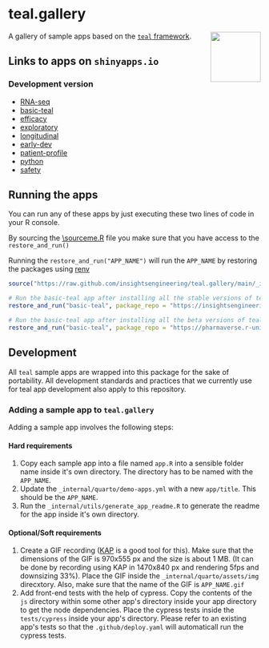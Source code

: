 # teal.gallery

<img align="right" width="100" height="100" src="https://raw.githubusercontent.com/insightsengineering/hex-stickers/main/thumbs/teal.png">

A gallery of sample apps based on the [`teal` framework](https://github.com/insightsengineering/teal).

## Links to apps on `shinyapps.io`

### Development version

- [RNA-seq](https://genentech.shinyapps.io/NEST_RNA-seq_stable_/)
- [basic-teal](https://genentech.shinyapps.io/NEST_basic-teal_stable_/)
- [efficacy](https://genentech.shinyapps.io/NEST_efficacy_stable_/)
- [exploratory](https://genentech.shinyapps.io/NEST_exploratory_stable_/)
- [longitudinal](https://genentech.shinyapps.io/NEST_longitudinal_stable_/)
- [early-dev](https://genentech.shinyapps.io/NEST_early-dev_stable_/)
- [patient-profile](https://genentech.shinyapps.io/NEST_patient-profile_stable_/)
- [python](https://genentech.shinyapps.io/NEST_python_stable_/)
- [safety](https://genentech.shinyapps.io/NEST_safety_stable_/)

## Running the apps

You can run any of these apps by just executing these two lines of code in your R console.

By sourcing the [\sourceme.R](https://github.com/insightsengineering/teal.gallery/blob/main/utils/sourceme.R) file you make sure that you have access to the `restore_and_run()`

Running the `restore_and_run("APP_NAME")` will run the `APP_NAME` by restoring the packages using [renv](https://rstudio.github.io/renv/)

```R
source("https://raw.github.com/insightsengineering/teal.gallery/main/_internal/utils/sourceme.R")

# Run the basic-teal app after installing all the stable versions of teal dependencies from https://insightsengineering.r-universe.dev
restore_and_run("basic-teal", package_repo = "https://insightsengineering.r-universe.dev")

# Run the basic-teal app after installing all the beta versions of teal dependencies from https://pharmaverse.r-universe.dev
restore_and_run("basic-teal", package_repo = "https://pharmaverse.r-universe.dev")
```

## Development

All `teal` sample apps are wrapped into this package for the sake of portability. All development standards and practices that we currently use for teal app development also apply to this repository.

### Adding a sample app to `teal.gallery`

Adding a sample app involves the following steps:

#### Hard requirements

1. Copy each sample app into a file named `app.R` into a sensible folder name inside it's own directory. The directory has to be named with the `APP_NAME`.
2. Update the `_internal/quarto/demo-apps.yml` with a new `app/title`. This should be the `APP_NAME`.
3. Run the `_internal/utils/generate_app_readme.R` to generate the readme for the app inside it's own directory.

#### Optional/Soft requirements

1. Create a GIF recording ([KAP](https://getkap.co/) is a good tool for this). Make sure that the dimensions of the GIF is 970x555 px and the size is about 1 MB. (It can be done by recording using KAP in 1470x840 px and rendering 5fps and downsizing 33%). Place the GIF inside the `_internal/quarto/assets/img` direcxtory. Also, make sure that the name of the GIF is `APP_NAME.gif`
2. Add front-end tests with the help of cypress. Copy the contents of the `js` directory within some other app's directory inside your app directory to get the node dependencies. Place the cypress tests inside the `tests/cypress` inside your app's directory. Please refer to an existing app's tests so that the `.github/deploy.yaml` will automaticall run the cypress tests.
